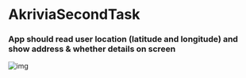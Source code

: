 # AkriviaSecondTask
### App should read user location (latitude and longitude) and show address & whether details on screen

![img](https://i.imgur.com/JVVlOgy.jpg)
